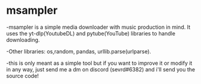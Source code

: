 # msampler
-msampler is a simple media downloader with music production in mind. It uses the yt-dlp(YoutubeDL) and pytube(YouTube) libraries to handle downloading.

-Other libraries: os,random, pandas, urllib.parse(urlparse).

-this is only meant as a simple tool but if you want to improve it or modify it in any way, just send me a dm on discord (sevrd#6382) and i'll send you the source code!
